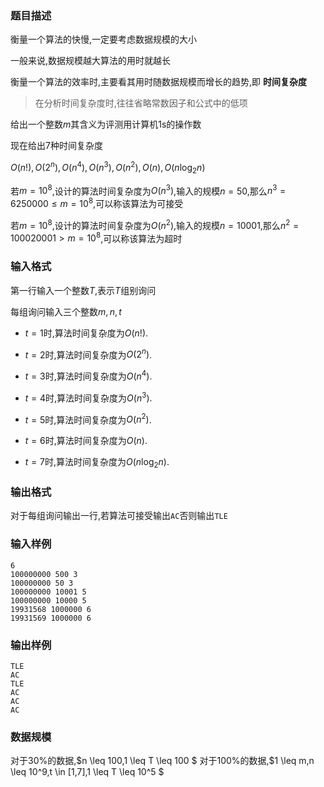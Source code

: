 ### 题目描述
衡量一个算法的快慢,一定要考虑数据规模的大小

一般来说,数据规模越大算法的用时就越长

衡量一个算法的效率时,主要看其用时随数据规模而增长的趋势,即 **时间复杂度**

> 在分析时间复杂度时,往往省略常数因子和公式中的低项

给出一个整数$m$其含义为评测用计算机$\text{1s}$的操作数

现在给出$7$种时间复杂度

$O(n!),O(2^n),O(n^4),O(n^3),O(n^2),O(n),O(n \log_2 n)$

若$m=10^8$,设计的算法时间复杂度为$O(n^3)$,输入的规模$n=50$,那么$n^3 = 6250000\leq m=10^8$,可以称该算法为可接受

若$m=10^8$,设计的算法时间复杂度为$O(n^2)$,输入的规模$n=10001$,那么$n^2 = 100020001 \gt m=10^8$,可以称该算法为超时

### 输入格式
第一行输入一个整数$T$,表示$T$组别询问

每组询问输入三个整数$m,n,t$

+ $t=1$时,算法时间复杂度为$O(n!)$.

+ $t=2$时,算法时间复杂度为$O(2^n)$.

+ $t=3$时,算法时间复杂度为$O(n^4)$.

+ $t=4$时,算法时间复杂度为$O(n^3)$.

+ $t=5$时,算法时间复杂度为$O(n^2)$.

+ $t=6$时,算法时间复杂度为$O(n)$.

+ $t=7$时,算法时间复杂度为$O(n \log_2 n)$.

### 输出格式
对于每组询问输出一行,若算法可接受输出`AC`否则输出`TLE`

### 输入样例
```
6
100000000 500 3
100000000 50 3
100000000 10001 5
100000000 10000 5
19931568 1000000 6
19931569 1000000 6
```
### 输出样例
```
TLE
AC
TLE
AC
AC
AC
```
### 数据规模
对于$30\%$的数据,$n \leq 100,1 \leq T \leq 100 $
对于$100\%$的数据,$1 \leq m,n \leq 10^9,t \in [1,7],1 \leq T \leq 10^5 $